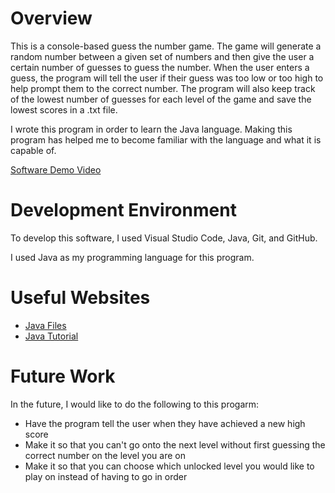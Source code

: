 # Overview

This is a console-based guess the number game. The game will generate a random number between a given set of numbers and then give the user a certain number of guesses to guess the number. When the user enters a guess, the program will tell the user if their guess was too low or too high to help prompt them to the correct number. The program will also keep track of the lowest number of guesses for each level of the game and save the lowest scores in a .txt file.

I wrote this program in order to learn the Java language. Making this program has helped me to become familiar with the language and what it is capable of.

[Software Demo Video](https://www.youtube.com/watch?v=r96StdhFDmg)

# Development Environment

To develop this software, I used Visual Studio Code, Java, Git, and GitHub.

I used Java as my programming language for this program.

# Useful Websites

- [Java Files](https://www.w3schools.com/java/java_files.asp)
- [Java Tutorial](https://www.w3schools.com/java/default.asp)

# Future Work

In the future, I would like to do the following to this progarm:

- Have the program tell the user when they have achieved a new high score
- Make it so that you can't go onto the next level without first guessing the correct number on the level you are on
- Make it so that you can choose which unlocked level you would like to play on instead of having to go in order